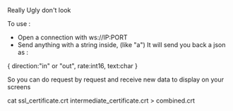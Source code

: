 Really Ugly don't look

To use : 

- Open a connection with ws://IP:PORT
- Send anything with a string inside, (like "a")
It will send you back a json as : 

{
    direction:"in" or "out",
    rate:int16,
    text:char
}

So you can do request by request and receive new data to display on your screens


cat ssl_certificate.crt intermediate_certificate.crt > combined.crt
